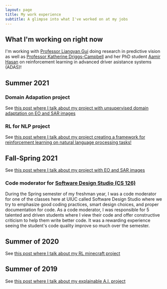 ```yaml
---
layout: page
title: My work experience
subtitle: A glimpse into what I've worked on at my jobs
---
```


## What I'm working on right now

I'm working with [Professor Liangyan Gui](https://cs.illinois.edu/about/people/all-faculty/lgui) doing research in predictive vision as well as [Professor Katherine Driggs-Campbell](https://krdc.web.illinois.edu) and her PhD student [Aamir Hasan](https://aamzhas.github.io/) on reinforcement learning in advanced driver asistance systems (ADAS)!

## Summer 2021

### Domain Adapation project

See [this post where I talk about my project with unsupervised domain adaptation on EO and SAR images](_projects/da.md)

### RL for NLP project

See [this post where I talk about my project creating a framework for reinforcement learning on natural language processing tasks!](_projects/chatbot.md)

## Fall-Spring 2021

See [this post where I talk about my project with EO and SAR images](_projects/unicorn.md)

### Code moderator for [Software Design Studio (CS 126)](https://courses.grainger.illinois.edu/CS126/sp2021/)

During the Spring semester of my freshman year, I was a code moderator for one of the classes here at UIUC called Software Design Studio where we try to emphasize good coding practices, smart design choices, and proper documentation for code. As a code moderator, I was  responsible for 5 talented and driven students where I view their code and offer constructive criticism to help them write better code. It was a rewarding experience seeing the student's code quality improve so much over the semester. 

## Summer of 2020

See [this post where I talk about my RL minecraft project](_projects/MineRL.md)

## Summer of 2019

See [this post where I talk about my explainable A.I. project](_projects/GradCAM.md)


